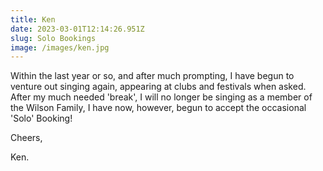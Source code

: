 ```yaml
---
title: Ken
date: 2023-03-01T12:14:26.951Z
slug: Solo Bookings
image: /images/ken.jpg
---
```

Within the last year or so, and after much prompting, I have begun to venture out singing again, appearing at clubs and festivals when asked.  After my much needed 'break', I will no longer be singing as a member of the Wilson Family, I have now, however, begun to accept the occasional 'Solo' Booking!

Cheers,

Ken.
